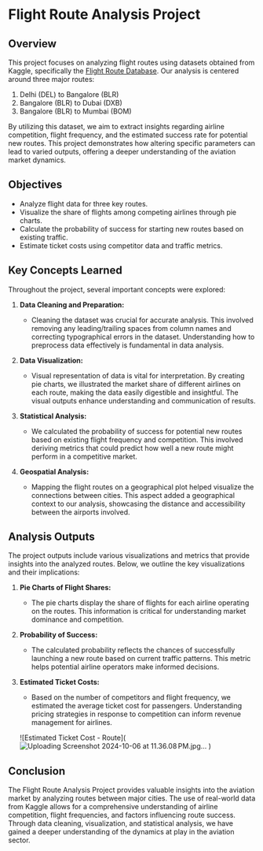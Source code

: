 # Flight Route Analysis Project

## Overview

This project focuses on analyzing flight routes using datasets obtained from Kaggle, specifically the [Flight Route Database](https://www.kaggle.com/datasets/open-flights/flight-route-database). Our analysis is centered around three major routes: 

1. Delhi (DEL) to Bangalore (BLR)
2. Bangalore (BLR) to Dubai (DXB)
3. Bangalore (BLR) to Mumbai (BOM)

By utilizing this dataset, we aim to extract insights regarding airline competition, flight frequency, and the estimated success rate for potential new routes. This project demonstrates how altering specific parameters can lead to varied outputs, offering a deeper understanding of the aviation market dynamics.

## Objectives

- Analyze flight data for three key routes.
- Visualize the share of flights among competing airlines through pie charts.
- Calculate the probability of success for starting new routes based on existing traffic.
- Estimate ticket costs using competitor data and traffic metrics.

## Key Concepts Learned

Throughout the project, several important concepts were explored:

1. **Data Cleaning and Preparation:** 
   - Cleaning the dataset was crucial for accurate analysis. This involved removing any leading/trailing spaces from column names and correcting typographical errors in the dataset. Understanding how to preprocess data effectively is fundamental in data analysis.

2. **Data Visualization:**
   - Visual representation of data is vital for interpretation. By creating pie charts, we illustrated the market share of different airlines on each route, making the data easily digestible and insightful. The visual outputs enhance understanding and communication of results.

3. **Statistical Analysis:**
   - We calculated the probability of success for potential new routes based on existing flight frequency and competition. This involved deriving metrics that could predict how well a new route might perform in a competitive market.

4. **Geospatial Analysis:**
   - Mapping the flight routes on a geographical plot helped visualize the connections between cities. This aspect added a geographical context to our analysis, showcasing the distance and accessibility between the airports involved.

## Analysis Outputs

The project outputs include various visualizations and metrics that provide insights into the analyzed routes. Below, we outline the key visualizations and their implications:

1. **Pie Charts of Flight Shares:**
   - The pie charts display the share of flights for each airline operating on the routes. This information is critical for understanding market dominance and competition.



2. **Probability of Success:**
   - The calculated probability reflects the chances of successfully launching a new route based on current traffic patterns. This metric helps potential airline operators make informed decisions.
     



3. **Estimated Ticket Costs:**
   - Based on the number of competitors and flight frequency, we estimated the average ticket cost for passengers. Understanding pricing strategies in response to competition can inform revenue management for airlines.

   ![Estimated Ticket Cost - Route](![Uploading Screenshot 2024-10-06 at 11.36.08 PM.jpg…]()
)

## Conclusion

The Flight Route Analysis Project provides valuable insights into the aviation market by analyzing routes between major cities. The use of real-world data from Kaggle allows for a comprehensive understanding of airline competition, flight frequencies, and factors influencing route success. Through data cleaning, visualization, and statistical analysis, we have gained a deeper understanding of the dynamics at play in the aviation sector.
